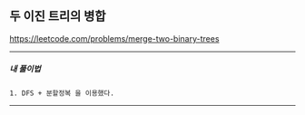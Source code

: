 ## 두 이진 트리의 병합

https://leetcode.com/problems/merge-two-binary-trees

---

<h5>내 풀이법</h5>

    1. DFS + 분할정복 을 이용했다.

---
